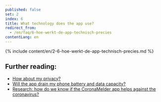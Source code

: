 ```yaml
---
published: false
set: 2
index: 6
title: What technology does the app use?
redirect_from: 
  - /en/faq/6-hoe-werkt-de-app-technisch-precies
contentLang: en
---
```

{% include content/en/2-6-hoe-werkt-de-app-technisch-precies.md %}

## Further reading:

- <a href="/{{page.lang}}/faq/2-8-hoe-zit-het-met-mijn-privacy" lang="en" hreflang="en">How about my privacy?</a>
- <a href="/{{page.lang}}/faq/2-2-hoeveel-data-en-stroom-gebruikt-de-app" lang="en" hreflang="en">Will the app drain my phone battery and data capacity?</a>
- <a href="/{{page.lang}}/faq/3-1-onderzoek-hoe-weten-we-of-coronamelder-helpt-tegen-corona" lang="en" hreflang="en">Research: how do we know if the CoronaMelder app helps against the coronavirus?</a>

